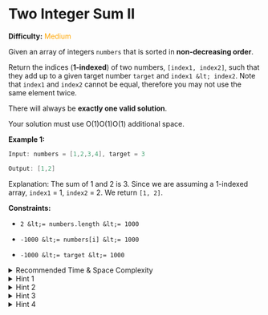 # Two Integer Sum II

**Difficulty:** <span style="color: orange;">Medium</span>

Given an array of integers `numbers` that is sorted in **non-decreasing order**.

Return the indices (**1-indexed**) of two numbers, `[index1, index2]`, such that they add up to a given target number `target` and `index1 &lt; index2`. Note that `index1` and `index2` cannot be equal, therefore you may not use the same element twice.

There will always be **exactly one valid solution**.

Your solution must use O(1)O(1)O(1) additional space.

**Example 1:**

```java
Input: numbers = [1,2,3,4], target = 3

Output: [1,2]
```
Explanation:
The sum of 1 and 2 is 3. Since we are assuming a 1-indexed array, `index1` = 1, `index2` = 2. We return `[1, 2]`.

**Constraints:**


- `2 &lt;= numbers.length &lt;= 1000`

- `-1000 &lt;= numbers[i] &lt;= 1000`

- `-1000 &lt;= target &lt;= 1000`






<details>
<summary>Recommended Time &amp; Space Complexity</summary>

You should aim for a solution with `O(n)` time and `O(1)` space, where `n` is the size of the input array.

</details>



<details>
<summary>Hint 1</summary>

A brute force solution would be to check every pair of numbers in the array. This would be an `O(n^2)` solution. Can you think of a better way?

</details>



<details>
<summary>Hint 2</summary>

Can you think of an algorithm by taking the advantage of array being sorted?

</details>



<details>
<summary>Hint 3</summary>

We can use the two-pointer algorithm. If `nums[0] + nums[n-1] &gt; target`, then we know `nums[n - 1]` can not possibly be included in any pairs. Why? Because `nums[n - 1]` is the largest element in the array. Even by adding it with `nums[0]`, which is the smallest element, we still exceed the target. You can think of the case when `nums[0] + nums[n - 1] &lt; target`.

</details>



<details>
<summary>Hint 4</summary>

We keep two pointers, one at the start and the other at the end of the array. If the sum of the numbers at the two pointers is greater than the `target`, decrement the right pointer, else increment the left pointer. Repeat this process until you find a valid pair.

</details>